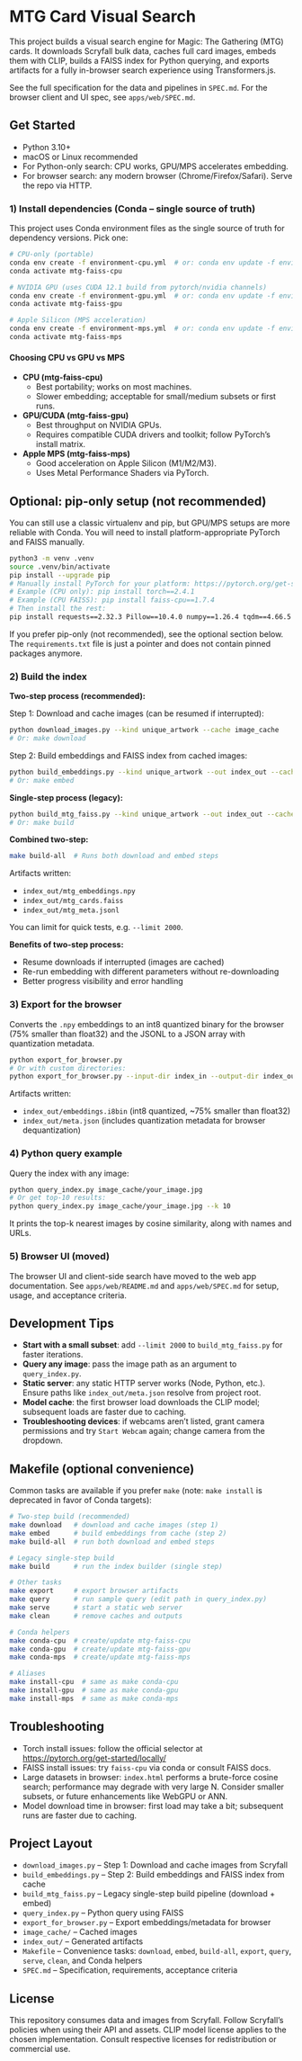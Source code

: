 # MTG Card Visual Search

This project builds a visual search engine for Magic: The Gathering (MTG) cards.
It downloads Scryfall bulk data, caches full card images, embeds them with CLIP, builds a FAISS index for Python querying, and exports artifacts for a fully in-browser search experience using Transformers.js.

See the full specification for the data and pipelines in `SPEC.md`.
For the browser client and UI spec, see `apps/web/SPEC.md`.

## Get Started

- Python 3.10+
- macOS or Linux recommended
- For Python-only search: CPU works, GPU/MPS accelerates embedding.
- For browser search: any modern browser (Chrome/Firefox/Safari). Serve the repo via HTTP.

### 1) Install dependencies (Conda – single source of truth)

This project uses Conda environment files as the single source of truth for dependency versions. Pick one:

```bash
# CPU-only (portable)
conda env create -f environment-cpu.yml  # or: conda env update -f environment-cpu.yml
conda activate mtg-faiss-cpu

# NVIDIA GPU (uses CUDA 12.1 build from pytorch/nvidia channels)
conda env create -f environment-gpu.yml  # or: conda env update -f environment-gpu.yml
conda activate mtg-faiss-gpu

# Apple Silicon (MPS acceleration)
conda env create -f environment-mps.yml  # or: conda env update -f environment-mps.yml
conda activate mtg-faiss-mps
```

#### Choosing CPU vs GPU vs MPS

- **CPU (mtg-faiss-cpu)**
  - Best portability; works on most machines.
  - Slower embedding; acceptable for small/medium subsets or first runs.
- **GPU/CUDA (mtg-faiss-gpu)**
  - Best throughput on NVIDIA GPUs.
  - Requires compatible CUDA drivers and toolkit; follow PyTorch’s install matrix.
- **Apple MPS (mtg-faiss-mps)**
  - Good acceleration on Apple Silicon (M1/M2/M3).
  - Uses Metal Performance Shaders via PyTorch.

## Optional: pip-only setup (not recommended)

You can still use a classic virtualenv and pip, but GPU/MPS setups are more reliable with Conda. You will need to install platform-appropriate PyTorch and FAISS manually.

```bash
python3 -m venv .venv
source .venv/bin/activate
pip install --upgrade pip
# Manually install PyTorch for your platform: https://pytorch.org/get-started/locally/
# Example (CPU only): pip install torch==2.4.1
# Example (CPU FAISS): pip install faiss-cpu==1.7.4
# Then install the rest:
pip install requests==2.32.3 Pillow==10.4.0 numpy==1.26.4 tqdm==4.66.5 git+https://github.com/openai/CLIP.git@a1d4862
```

If you prefer pip-only (not recommended), see the optional section below. The `requirements.txt` file is just a pointer and does not contain pinned packages anymore.

### 2) Build the index

**Two-step process (recommended):**

Step 1: Download and cache images (can be resumed if interrupted):
```bash
python download_images.py --kind unique_artwork --cache image_cache
# Or: make download
```

Step 2: Build embeddings and FAISS index from cached images:
```bash
python build_embeddings.py --kind unique_artwork --out index_out --cache image_cache
# Or: make embed
```

**Single-step process (legacy):**
```bash
python build_mtg_faiss.py --kind unique_artwork --out index_out --cache image_cache
# Or: make build
```

**Combined two-step:**
```bash
make build-all  # Runs both download and embed steps
```

Artifacts written:
- `index_out/mtg_embeddings.npy`
- `index_out/mtg_cards.faiss`
- `index_out/mtg_meta.jsonl`

You can limit for quick tests, e.g. `--limit 2000`.

**Benefits of two-step process:**
- Resume downloads if interrupted (images are cached)
- Re-run embedding with different parameters without re-downloading
- Better progress visibility and error handling

### 3) Export for the browser

Converts the `.npy` embeddings to an int8 quantized binary for the browser (75% smaller than float32) and the JSONL to a JSON array with quantization metadata.

```bash
python export_for_browser.py
# Or with custom directories:
python export_for_browser.py --input-dir index_in --output-dir index_out
```

Artifacts written:
- `index_out/embeddings.i8bin` (int8 quantized, ~75% smaller than float32)
- `index_out/meta.json` (includes quantization metadata for browser dequantization)

### 4) Python query example

Query the index with any image:

```bash
python query_index.py image_cache/your_image.jpg
# Or get top-10 results:
python query_index.py image_cache/your_image.jpg --k 10
```

It prints the top-k nearest images by cosine similarity, along with names and URLs.

### 5) Browser UI (moved)

The browser UI and client-side search have moved to the web app documentation.
See `apps/web/README.md` and `apps/web/SPEC.md` for setup, usage, and acceptance criteria.

## Development Tips

- **Start with a small subset**: add `--limit 2000` to `build_mtg_faiss.py` for faster iterations.
- **Query any image**: pass the image path as an argument to `query_index.py`.
- **Static server**: any static HTTP server works (Node, Python, etc.). Ensure paths like `index_out/meta.json` resolve from project root.
- **Model cache**: the first browser load downloads the CLIP model; subsequent loads are faster due to caching.
- **Troubleshooting devices**: if webcams aren’t listed, grant camera permissions and try `Start Webcam` again; change camera from the dropdown.

## Makefile (optional convenience)

Common tasks are available if you prefer `make` (note: `make install` is deprecated in favor of Conda targets):

```bash
# Two-step build (recommended)
make download   # download and cache images (step 1)
make embed      # build embeddings from cache (step 2)
make build-all  # run both download and embed steps

# Legacy single-step build
make build      # run the index builder (single step)

# Other tasks
make export     # export browser artifacts
make query      # run sample query (edit path in query_index.py)
make serve      # start a static web server
make clean      # remove caches and outputs

# Conda helpers
make conda-cpu  # create/update mtg-faiss-cpu
make conda-gpu  # create/update mtg-faiss-gpu
make conda-mps  # create/update mtg-faiss-mps

# Aliases
make install-cpu  # same as make conda-cpu
make install-gpu  # same as make conda-gpu
make install-mps  # same as make conda-mps
```

## Troubleshooting

- Torch install issues: follow the official selector at https://pytorch.org/get-started/locally/
- FAISS install issues: try `faiss-cpu` via conda or consult FAISS docs.
- Large datasets in browser: `index.html` performs a brute-force cosine search; performance may degrade with very large N. Consider smaller subsets, or future enhancements like WebGPU or ANN.
- Model download time in browser: first load may take a bit; subsequent runs are faster due to caching.

## Project Layout

- `download_images.py` – Step 1: Download and cache images from Scryfall
- `build_embeddings.py` – Step 2: Build embeddings and FAISS index from cache
- `build_mtg_faiss.py` – Legacy single-step build pipeline (download + embed)
- `query_index.py` – Python query using FAISS
- `export_for_browser.py` – Export embeddings/metadata for browser
- `image_cache/` – Cached images
- `index_out/` – Generated artifacts
- `Makefile` – Convenience tasks: `download`, `embed`, `build-all`, `export`, `query`, `serve`, `clean`, and Conda helpers
- `SPEC.md` – Specification, requirements, acceptance criteria

## License

This repository consumes data and images from Scryfall. Follow Scryfall’s policies when using their API and assets. CLIP model license applies to the chosen implementation. Consult respective licenses for redistribution or commercial use.
